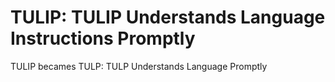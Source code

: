 # TULIP: TULIP Understands Language Instructions Promptly

TULIP becames TULP: TULP Understands Language Promptly
